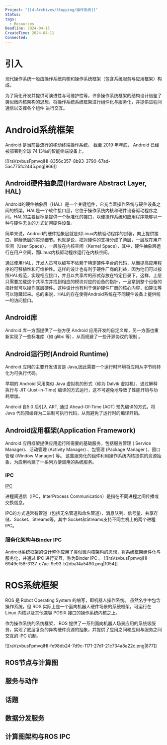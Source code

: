 ```yaml
---
Project: "[[4-Archives/Stopping/操作系统]]"
Status: 
tags:
  - Resources
Deadline: 2024-04-15
CreateTime: 2024-04-11
Connected: 
---
```

# 引入
现代操作系统一般由操作系统内核和操作系统框架（包含系统服务与应用框架）构成。

为了简化开发并提供可演进性与可维护性等，许多操作系统框架的结构设计借鉴了类似微内核架构的思想，将操作系统系统框架进行组件化与服务化，并提供进程间通信以支撑各个组件
进行交互。

# Android系统框架
Android 是当前最流行的移动终端操作系统。 截至 2019 年年底， Android 已经被部署到全球 74.13％的智能终端设备上。

![[raVzvbusFpmvqlHI-8356c357-8b93-3790-67ad-5ac775fc2445.png|966]]

## Android硬件抽象层(Hardware Abstract Layer, HAL)
Android的硬件抽象层（HAL）是一个关键组件，它充当着操作系统与硬件设备之间的桥梁。HAL是一个软件接口层，它位于操作系统内核和硬件设备驱动程序之间。HAL的主要目标是提供一个标准化的接口，以便操作系统和应用程序能够以一种与硬件无关的方式访问硬件设备。

简单来说，Android的硬件抽象层就是对Linux内核驱动程序的封装，向上提供接口，屏蔽低层的实现细节。也就是说，把对硬件的支持分成了两层，一层放在用户空间（User Space），一层放在内核空间（Kernel Space），其中，硬件抽象层运行在用户空间，而Linux内核驱动程序运行在内核空间。

通过使用HAL，开发人员可以编写不依赖于特定硬件平台的代码，从而提高应用程序的可移植性和可维护性。这样的设计也有利于硬件厂商的利益，因为他们可以按照HAL规范，实现相应接口，并且以共享库的形式存放在特定目录下。这样，上层只需要加载这个共享库并找到相应的模块对应的设备的指针，一旦拿到整个设备的指针就可以操作底层硬件。这种设计也有利于保护硬件厂商的核心内容，如算法等可以隐藏起来。总的来说，HAL的存在使得Android系统在不同硬件设备上提供统一的访问接口。
## Android库
Android 库一方面提供了一些方便 Android 应用开发的自定义库，另一方面也重新实现了一些标准库（如 glibc 等），从而规避了一些开源协议的限制 。
## Android运行时(Android Runtime)
Android 应用的主要开发语言是 Java,因此需要一个运行时环境将应用从字节码转化为可执行代码。

早期的 Android 采用类似 Java 虚拟机的形式（称为 Dalvik 虚拟机），通过解释执行与 JIT (Just-in-Time) 编译的方式运行，这不可避免地导致了性能开销与功耗增加。 

Android 自5.0 后引入 ART, 通过 Ahead-Of-Time (AOT) 预先编译的方式，将 Java 代码预编译为二进制可执行代码，从而避免了运行时的编译开销。

## Android应用框架(Application Framework)
Android 应用框架提供应用运行所需要的基础服务，包括服务管理 ( Service Manager)、活动管理 (Activity Manager) 、包管理 (Package Manager )、窗口管理 (Window Manager) 等。 这些服务化的组件利用操作系统内核提供的资源抽象，为应用构建了一系列方便调用的系统服务。

### IPC
[IPC](https://blog.csdn.net/qq_34144916/article/details/81184434)

进程间通信（IPC，InterProcess Communication）是指在不同进程之间传播或交换信息。

IPC的方式通常有管道（包括无名管道和命名管道）、消息队列、信号量、共享存储、Socket、Streams等。其中 Socket和Streams支持不同主机上的两个进程IPC。
### 服务化架构与Binder IPC
Android系统框架的设计整体应用了类似微内核架构的思想，将系统框架组件化与服务化，并通过 IPC 进行交互，称为Binder IPC 。
![[raVzvbusFpmvqlHI-6949cf58-3137-c7ac-9e93-b2dba14a5490.png|1054]]

# ROS系统框架
ROS 是 Robot Operating System 的缩写，即机器人操作系统。 虽然名字中包含操作系统，但 ROS 实际上是一个面向机器人硬件场景的系统框架，可运行在 Linux 内核以及其他兼容 POSIX 接口的操作系统内核之上。

作为操作系统的系统框架， ROS 提供了一系列面向机器人场景应用的系统级服务，实现了底层复杂的异构硬件资源的抽象，并提供了应用之间和应用与服务之间交互的 IPC 机制。

![[raVzvbusFpmvqlHI-fe98db24-7d9c-1171-27d1-21c734a8a22c.png|877]]

## ROS节点与计算图

## 服务与动作

## 话题

## 数据分发服务

## 计算图架构与ROS IPC